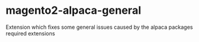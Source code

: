 # magento2-alpaca-general
Extension which fixes some general issues caused by the alpaca packages required extensions
